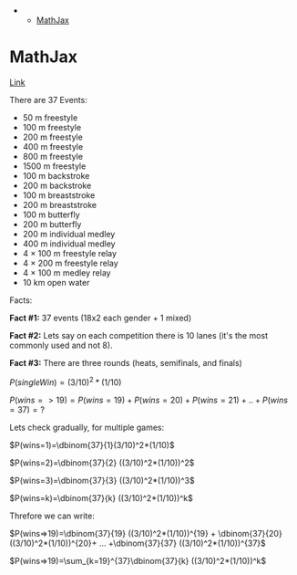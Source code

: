 * <!--ts-->
   * [MathJax](#mathjax)

<!-- Added by: gil_diy, at: Tue 22 Feb 2022 09:44:05 IST -->

<!--te-->

# MathJax

[Link](https://jojozhuang.github.io/tutorial/mathjax-cheat-sheet-for-mathematical-notation/)



There are 37 Events:

* 50 m freestyle
* 100 m freestyle
* 200 m freestyle
* 400 m freestyle
* 800 m freestyle
* 1500 m freestyle
* 100 m backstroke
* 200 m backstroke
* 100 m breaststroke
* 200 m breaststroke
* 100 m butterfly
* 200 m butterfly
* 200 m individual medley
* 400 m individual medley
* 4 × 100 m freestyle relay
* 4 × 200 m freestyle relay
* 4 × 100 m medley relay
* 10 km open water

Facts:

**Fact #1:** 37 events  (18x2 each gender + 1 mixed)

**Fact #2:** Lets say on each competition there is 10 lanes (it's the most commonly used and not 8).

**Fact #3:** There are three rounds (heats, semifinals, and finals) 


$P(singleWin)=(3/10)^2*(1/10)$

$P(wins=>19)=P(wins = 19) + P(wins = 20) + P(wins = 21) + ..  + P(wins = 37)=?$

Lets check gradually, for multiple games:

$P(wins=1)=\dbinom{37}{1}(3/10)^2*(1/10)$

$P(wins=2)=\dbinom{37}{2} ((3/10)^2*(1/10))^2$

$P(wins=3)=\dbinom{37}{3} ((3/10)^2*(1/10))^3$

$P(wins=k)=\dbinom{37}{k} ((3/10)^2*(1/10))^k$

Threfore we can write:

$P(wins=>19)=\dbinom{37}{19} ((3/10)^2*(1/10))^{19} + \dbinom{37}{20} ((3/10)^2*(1/10))^{20}+ ... +\dbinom{37}{37} ((3/10)^2*(1/10))^{37}$


$P(wins=>19)=\sum_{k=19}^{37}\dbinom{37}{k} ((3/10)^2*(1/10))^k$


